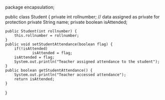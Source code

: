 package encapsulation;

public class Student {
	private int rollnumber;			// data assigned as private for protection
	private String name;
	private boolean isAttended;
	
	public Student(int rollnumber) {
		this.rollnumber = rollnumber;
	}
	public void setStudentAttendance(boolean flag) {
		if(!isAttended) 
				isAttended = flag;
		isAttended = flag;
		System.out.println("Teacher assigned attendance to the student");
	}
	public boolean getStudentAttendance() {
		System.out.println("Teacher accessed attendance");
		return isAttended;
	}
}
